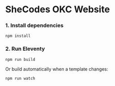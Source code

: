 # SheCodes OKC Website

### 1. Install dependencies

```
npm install
```

### 2. Run Eleventy

```
npm run build
```

Or build automatically when a template changes:
```
npm run watch
```
